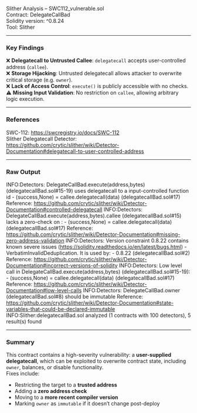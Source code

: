 Slither Analysis – SWC112_vulnerable.sol  
Contract: DelegateCallBad  
Solidity version: ^0.8.24  
Tool: Slither  

---

### Key Findings  
❌ **Delegatecall to Untrusted Callee**: `delegatecall` accepts user-controlled address (`callee`).  
❌ **Storage Hijacking**: Untrusted delegatecall allows attacker to overwrite critical storage (e.g. `owner`).  
❌ **Lack of Access Control**: `execute()` is publicly accessible with no checks.  
⚠️ **Missing Input Validation**: No restriction on `callee`, allowing arbitrary logic execution.

---

### References  
SWC-112: https://swcregistry.io/docs/SWC-112  
Slither Delegatecall Detector: https://github.com/crytic/slither/wiki/Detector-Documentation#delegatecall-to-user-controlled-address

---

### Raw Output  
INFO:Detectors:
DelegateCallBad.execute(address,bytes) (delegatecallBad.sol#15-19) uses delegatecall to a input-controlled function id
        - (success,None) = callee.delegatecall(data) (delegatecallBad.sol#17)
Reference: https://github.com/crytic/slither/wiki/Detector-Documentation#controlled-delegatecall
INFO:Detectors:
DelegateCallBad.execute(address,bytes).callee (delegatecallBad.sol#15) lacks a zero-check on :
                - (success,None) = callee.delegatecall(data) (delegatecallBad.sol#17)
Reference: https://github.com/crytic/slither/wiki/Detector-Documentation#missing-zero-address-validation
INFO:Detectors:
Version constraint 0.8.22 contains known severe issues (https://solidity.readthedocs.io/en/latest/bugs.html)
        - VerbatimInvalidDeduplication.
It is used by:
        - 0.8.22 (delegatecallBad.sol#2)
Reference: https://github.com/crytic/slither/wiki/Detector-Documentation#incorrect-versions-of-solidity
INFO:Detectors:
Low level call in DelegateCallBad.execute(address,bytes) (delegatecallBad.sol#15-19):
        - (success,None) = callee.delegatecall(data) (delegatecallBad.sol#17)
Reference: https://github.com/crytic/slither/wiki/Detector-Documentation#low-level-calls
INFO:Detectors:
DelegateCallBad.owner (delegatecallBad.sol#8) should be immutable
Reference: https://github.com/crytic/slither/wiki/Detector-Documentation#state-variables-that-could-be-declared-immutable
INFO:Slither:delegatecallBad.sol analyzed (1 contracts with 100 detectors), 5 result(s) found

---

### Summary  
This contract contains a high-severity vulnerability: a **user-supplied delegatecall**, which can be exploited to overwrite contract state, including `owner`, balances, or disable functionality.  
Fixes include:
- Restricting the target to a **trusted address**
- Adding a **zero address check**
- Moving to a **more recent compiler version**
- Marking `owner` as `immutable` if it doesn’t change post-deploy
